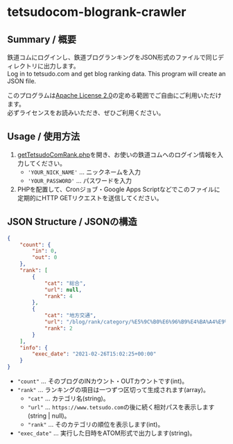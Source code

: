 # tetsudocom-blogrank-crawler

## Summary / 概要
鉄道コムにログインし、鉄道ブログランキングをJSON形式のファイルで同じディレクトリに出力します。  
Log in to tetsudo.com and get blog ranking data. This program will create an JSON file.

このプログラムは[Apache License 2.0](LICENSE)の定める範囲でご自由にご利用いただけます。  
必ずライセンスをお読みいただき、ぜひご利用ください。

## Usage / 使用方法
1. [getTetsudoComRank.php](getTetsudoComRank.php)を開き、お使いの鉄道コムへのログイン情報を入力してください。
    - `'YOUR_NICK_NAME'` … ニックネームを入力
    - `'YOUR_PASSWORD'` … パスワードを入力
2. PHPを配置して、Cronジョブ・Google Apps Scriptなどでこのファイルに定期的にHTTP GETリクエストを送信してください。
 
## JSON Structure / JSONの構造
```JSON
{
    "count": {
        "in": 0,
        "out": 0
    },
    "rank": [
        {
            "cat": "総合",
            "url": null,
            "rank": 4
        },
        {
            "cat": "地方交通",
            "url": "/blog/rank/category/%E5%9C%B0%E6%96%B9%E4%BA%A4%E9%80%9A/",
            "rank": 2
        }
    ],
    "info": {
        "exec_date": "2021-02-26T15:02:25+00:00"
    }
}
```
- `"count"` … そのブログのINカウント・OUTカウントです(int)。
- `"rank"` … ランキングの項目は一つずつ区切って生成されます(array)。
  - `"cat"` … カテゴリ名(string)。
  - `"url"` … `https://www.tetsudo.com`の後に続く相対パスを表示します(string | null)。
  - `"rank"` … そのカテゴリの順位を表示します(int)。
- `"exec_date"` … 実行した日時をATOM形式で出力します(string)。
